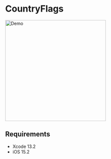 # CountryFlags

<img src="Documentation/demo.gif" alt="Demo" width="320" />

## Requirements

* Xcode 13.2
* iOS 15.2
